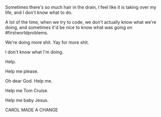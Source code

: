 Sometimes there's so much hair in the drain, I feel like it is taking over my life, and I don't know what to do. 

A lot of the time, when we try to code, we don't actually know what we're doing, and sometimes it'd be nice to know what was going on #firstworldproblems.

We're doing more shit. Yay for more shit.

I don't know what I'm doing.

Help.

Help me please.

Oh dear God. Help me.

Help me Tom Cruise. 

Help me baby Jesus. 

CAROL MADE A CHANGE